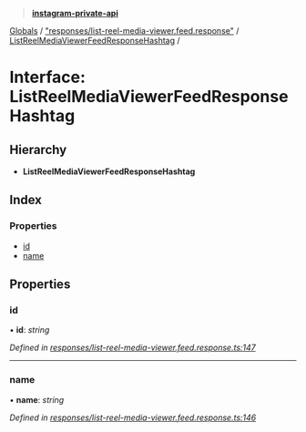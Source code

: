 > **[instagram-private-api](../README.md)**

[Globals](../README.md) / ["responses/list-reel-media-viewer.feed.response"](../modules/_responses_list_reel_media_viewer_feed_response_.md) / [ListReelMediaViewerFeedResponseHashtag](_responses_list_reel_media_viewer_feed_response_.listreelmediaviewerfeedresponsehashtag.md) /

# Interface: ListReelMediaViewerFeedResponseHashtag

## Hierarchy

* **ListReelMediaViewerFeedResponseHashtag**

## Index

### Properties

* [id](_responses_list_reel_media_viewer_feed_response_.listreelmediaviewerfeedresponsehashtag.md#id)
* [name](_responses_list_reel_media_viewer_feed_response_.listreelmediaviewerfeedresponsehashtag.md#name)

## Properties

###  id

• **id**: *string*

*Defined in [responses/list-reel-media-viewer.feed.response.ts:147](https://github.com/dilame/instagram-private-api/blob/3e16058/src/responses/list-reel-media-viewer.feed.response.ts#L147)*

___

###  name

• **name**: *string*

*Defined in [responses/list-reel-media-viewer.feed.response.ts:146](https://github.com/dilame/instagram-private-api/blob/3e16058/src/responses/list-reel-media-viewer.feed.response.ts#L146)*